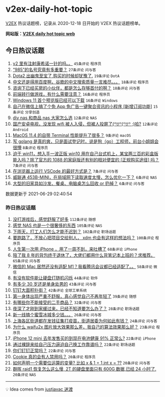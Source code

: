 # v2ex-daily-hot-topic

[V2EX](https://www.v2ex.com/) 热议话题榜，记录从 2020-12-18 日开始的 V2EX 热议话题榜单。

**网站版：[V2EX daily hot topic web](https://boojack.github.io/v2ex-daily-hot-topic-web/)**

## 今日热议话题

<!-- TODAY BEGIN -->

1. [v2 里有注射康希诺一针的吗。。](https://www.v2ex.com/t/786385) `45条评论` `程序员`
1. [“985”的名号究竟有多重要？](https://www.v2ex.com/t/786368) `27条评论` `问与答`
1. [Dota2 出幽鬼至宝了,购买的时候却犹豫了.](https://www.v2ex.com/t/786372) `19条评论` `DotA`
1. [中文还是得用百度啊，谷歌的中文搜索质量一言难尽。。。](https://www.v2ex.com/t/786401) `18条评论` `程序员`
1. [咨询下已经买房的小伙伴，都是怎么存够首付的啊？](https://www.v2ex.com/t/786398) `18条评论` `问与答`
1. [前端转行做游戏，有什么需要注意？](https://www.v2ex.com/t/786371) `16条评论` `程序员`
1. [Windows 11 首个预览版已经可以下载](https://www.v2ex.com/t/786369) `16条评论` `Windows`
1. [自己在微信上搞了个免 App 免广告一键聚合资讯的小程序 [新增订阅功能]](https://www.v2ex.com/t/786387) `15条评论` `分享创造`
1. [diy nas 和商品 nas 大家怎么选](https://www.v2ex.com/t/786377) `12条评论` `NAS`
1. [国产安卓电视，没发现 wifi 被人入侵，但被人投屏了(꒪ꇴ꒪(꒪ꇴ꒪ ;)哈?](https://www.v2ex.com/t/786375) `12条评论` `Android`
1. [MacOS 11.4 的自带 Terminal 性能提升了很多？](https://www.v2ex.com/t/786386) `9条评论` `macOS`
1. [写 golang 是真的爽，只是面试登记时，说是狗（go）工程师，前台小姐姐会很懵](https://www.v2ex.com/t/786381) `8条评论` `程序员`
1. [迫于 win11，想入手一波正版 win10 用在自己台式机上，某宝两三百的彩盒版能入吗？除了官方的 1088 的家庭版还有别的相对便宜的 [正规购买途径] 吗？](https://www.v2ex.com/t/786389) `7条评论` `问与答`
1. [在浏览器上运行 VSCode 的最好方式是？](https://www.v2ex.com/t/786384) `7条评论` `问与答`
1. [威联通 453B-MINI，在局域网下读取速度太慢，怎么优化一下？](https://www.v2ex.com/t/786392) `6条评论` `NAS`
1. [大型的旧家具如沙发、餐桌、电脑桌怎么回收 or 扔掉？](https://www.v2ex.com/t/786370) `6条评论` `问与答`

数据更新于 2021-06-29 02:40:54

<!-- TODAY END -->

### 昨日热议话题

<!-- YESTERDAY BEGIN -->

1. [没打游戏后，感觉舒服了好多](https://www.v2ex.com/t/786173) `112条评论` `随想`
1. [感觉 NAS 也是一个很奢侈的东西](https://www.v2ex.com/t/786204) `105条评论` `NAS`
1. [下雨天，打工人们怎么才能不迟到？](https://www.v2ex.com/t/786152) `102条评论` `职场话题`
1. [要跑路了，不放心把项目交给别人， xdm 也会有这样的想法吗？](https://www.v2ex.com/t/786146) `100条评论` `程序员`
1. [人生第一次用 iPhone ，用了一周不到，来吐槽了](https://www.v2ex.com/t/786181) `68条评论` `iPhone`
1. [陪了我 8 年的背包终于退休了，大佬们都用什么背笔记本上班的？求推荐。](https://www.v2ex.com/t/786246) `65条评论` `问与答`
1. [微信的 Mac 居然还没有适配 M1？我看腾讯会议都已经适配了。。](https://www.v2ex.com/t/786182) `58条评论` `微信`
1. [有没有软件能让硬盘灯随机闪烁](https://www.v2ex.com/t/786278) `44条评论` `软件`
1. [有多少 30 岁还是单身处男的](https://www.v2ex.com/t/786286) `43条评论` `问与答`
1. [钉钉大面积扑街？](https://www.v2ex.com/t/786171) `42条评论` `全球工单系统`
1. [第一身体出现严重不舒服，真心感觉自己不再年轻了](https://www.v2ex.com/t/786314) `39条评论` `随想`
1. [有哪些你不能接受的二手商品？](https://www.v2ex.com/t/786281) `32条评论` `问与答`
1. [夜深了才刚到家缓过来，已经不知道要怎么办了？](https://www.v2ex.com/t/786355) `28条评论` `职场话题`
1. [新一线搞个蜜雪冰城多少钱。。。](https://www.v2ex.com/t/786248) `26条评论` `问与答`
1. [上海各区街道都在发钱征集打疫苗，街道居委为何如此有钱？](https://www.v2ex.com/t/786184) `24条评论` `问与答`
1. [为什么 waifu2x 图片放大效果那么差，我自己的算法效果那么好？](https://www.v2ex.com/t/786233) `23条评论` `程序员`
1. [iPhone 12 mini 去年发售买的到现在电池健康 91% 正常么?](https://www.v2ex.com/t/786294) `22条评论` `iPhone`
1. [通过裸辞来给自己压力逼迫自己换工作靠谱吗？](https://www.v2ex.com/t/786273) `22条评论` `职场话题`
1. [你们钉钉正常吗？](https://www.v2ex.com/t/786159) `22条评论` `问与答`
1. [Cookie 真的会有人禁用吗？](https://www.v2ex.com/t/786202) `20条评论` `程序员`
1. [如何声明一个需要位运算的变量? 比如 x & 1 = 1,int x = ??](https://www.v2ex.com/t/786194) `20条评论` `问与答`
1. [群晖 raid1 恢复怎么这么慢, 2T 的硬盘里面只有 600G 数据,已经 24 小时了.](https://www.v2ex.com/t/786186) `20条评论` `NAS`

<!-- YESTERDAY END -->

---

💡 Idea comes from [justjavac 迷渡](https://github.com/justjavac/)
